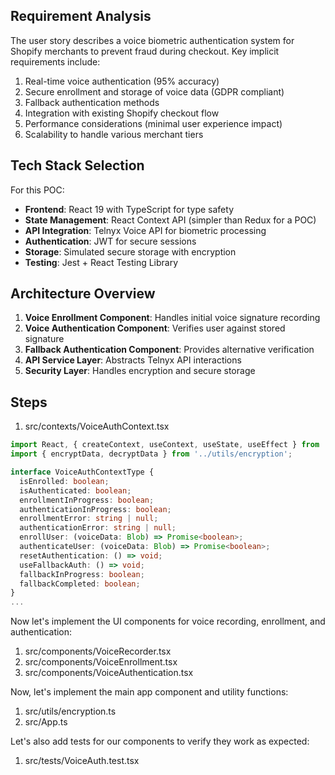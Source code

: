 ## Requirement Analysis

The user story describes a voice biometric authentication system for Shopify merchants to prevent fraud during checkout. Key implicit requirements include:

1. Real-time voice authentication (95% accuracy)
2. Secure enrollment and storage of voice data (GDPR compliant)
3. Fallback authentication methods
4. Integration with existing Shopify checkout flow
5. Performance considerations (minimal user experience impact)
6. Scalability to handle various merchant tiers

## Tech Stack Selection

For this POC:
- **Frontend**: React 19 with TypeScript for type safety
- **State Management**: React Context API (simpler than Redux for a POC)
- **API Integration**: Telnyx Voice API for biometric processing
- **Authentication**: JWT for secure sessions
- **Storage**: Simulated secure storage with encryption
- **Testing**: Jest + React Testing Library

## Architecture Overview

1. **Voice Enrollment Component**: Handles initial voice signature recording
2. **Voice Authentication Component**: Verifies user against stored signature
3. **Fallback Authentication Component**: Provides alternative verification
4. **API Service Layer**: Abstracts Telnyx API interactions
5. **Security Layer**: Handles encryption and secure storage


## Steps

1. src/contexts/VoiceAuthContext.tsx
```typescript
import React, { createContext, useContext, useState, useEffect } from 'react';
import { encryptData, decryptData } from '../utils/encryption';

interface VoiceAuthContextType {
  isEnrolled: boolean;
  isAuthenticated: boolean;
  enrollmentInProgress: boolean;
  authenticationInProgress: boolean;
  enrollmentError: string | null;
  authenticationError: string | null;
  enrollUser: (voiceData: Blob) => Promise<boolean>;
  authenticateUser: (voiceData: Blob) => Promise<boolean>;
  resetAuthentication: () => void;
  useFallbackAuth: () => void;
  fallbackInProgress: boolean;
  fallbackCompleted: boolean;
}
...
```

Now let's implement the UI components for voice recording, enrollment, and authentication:

1. src/components/VoiceRecorder.tsx
2. src/components/VoiceEnrollment.tsx
3. src/components/VoiceAuthentication.tsx

Now, let's implement the main app component and utility functions:

1. src/utils/encryption.ts
2. src/App.ts

Let's also add tests for our components to verify they work as expected:

1. src/tests/VoiceAuth.test.tsx
